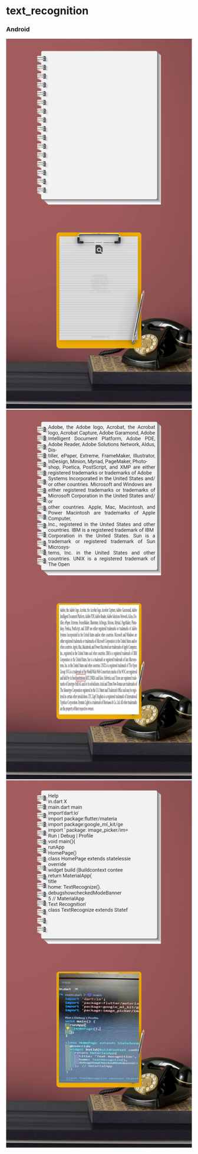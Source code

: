 # text_recognition


### Android
![](https://github.com/chirag-goel360/text_recognition/blob/main/android1.jpg)
![](https://github.com/chirag-goel360/text_recognition/blob/main/android2.jpg)
![](https://github.com/chirag-goel360/text_recognition/blob/main/android3.jpg)
